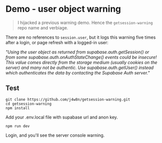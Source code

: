 # Demo - user object warning

> I hijacked a previous warning demo. Hence the `getsession-warning` repo name and verbiage.

There are no references to `session.user`, but it logs this warning five times after a login, or page refresh with a logged-in user:

_"Using the user object as returned from supabase.auth.getSession() or from some supabase.auth.onAuthStateChange() events could be insecure! This value comes directly from the storage medium (usually cookies on the server) and many not be authentic. Use supabase.auth.getUser() instead which authenticates the data by contacting the Supabase Auth server."_

## Test
```
git clone https://github.com/j4w8n/getsession-warning.git
cd getsession-warning
npm install
```

Add your .env.local file with supabase url and anon key.

```
npm run dev
```

Login, and you'll see the server console warning.
